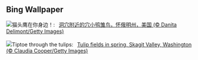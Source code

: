 ## Bing Wallpaper
![](https://www.bing.com/th?id=OHR.OwlSiblings_ZH-CN9441687518_UHD.jpg&w=1000)猫头鹰在你身边！:&nbsp;&ensp;[洞穴附近的穴小鸮雏鸟，怀俄明州，美国 (© Danita Delimont/Getty Images)](https://www.bing.com/th?id=OHR.OwlSiblings_ZH-CN9441687518_UHD.jpg)
<br><br/>
![](https://www.bing.com/th?id=OHR.SkagitValleyTulips_EN-US2489408645_UHD.jpg&w=1000)Tiptoe through the tulips:&nbsp;&ensp;[Tulip fields in spring, Skagit Valley, Washington (© Claudia Cooper/Getty Images)](https://www.bing.com/th?id=OHR.SkagitValleyTulips_EN-US2489408645_UHD.jpg)
<br><br/>

